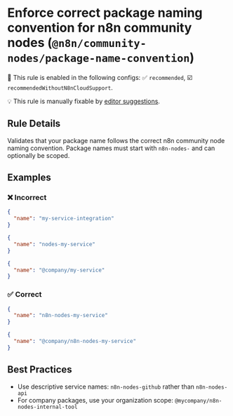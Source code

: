# Enforce correct package naming convention for n8n community nodes (`@n8n/community-nodes/package-name-convention`)

💼 This rule is enabled in the following configs: ✅ `recommended`, ☑️ `recommendedWithoutN8nCloudSupport`.

💡 This rule is manually fixable by [editor suggestions](https://eslint.org/docs/latest/use/core-concepts#rule-suggestions).

<!-- end auto-generated rule header -->

## Rule Details

Validates that your package name follows the correct n8n community node naming convention. Package names must start with `n8n-nodes-` and can optionally be scoped.

## Examples

### ❌ Incorrect

```json
{
  "name": "my-service-integration"
}
```

```json
{
  "name": "nodes-my-service"
}
```

```json
{
  "name": "@company/my-service"
}
```

### ✅ Correct

```json
{
  "name": "n8n-nodes-my-service"
}
```

```json
{
  "name": "@company/n8n-nodes-my-service"
}
```

## Best Practices

- Use descriptive service names: `n8n-nodes-github` rather than `n8n-nodes-api`
- For company packages, use your organization scope: `@mycompany/n8n-nodes-internal-tool`

